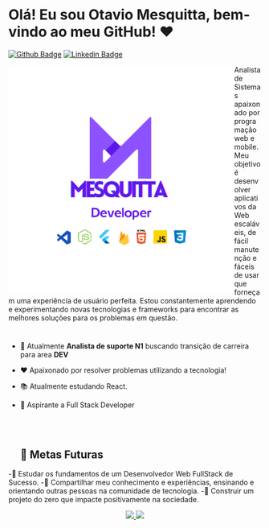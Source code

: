 # Olá!  Eu sou Otavio Mesquitta, bem-vindo ao meu GitHub! ❤️



  [![Github Badge](https://img.shields.io/badge/-Github-000?style=flat-square&logo=Github&logoColor=white&link=)]()
   [![Linkedin Badge](https://img.shields.io/badge/-LinkedIn-blue?style=flat-square&logo=Linkedin&logoColor=white&link=https://www.linkedin.com/in/mesquitta06)](https://www.linkedin.com/in/mesquitta06)


 <img src="https://github.com/mesquitta06/mesquitta06/blob/main/logomesquitta2.png" width=450 align = "left">
<div align = "left">
  Analista de Sistemas apaixonado por programação web e mobile. Meu objetivo é desenvolver aplicativos da Web escaláveis, de fácil manutenção e fáceis de usar que forneçam uma experiência de usuário perfeita. Estou constantemente aprendendo e experimentando novas tecnologias e frameworks para encontrar as melhores soluções para os problemas em questão.
</div>
<h1></h1>

- 🔭 Atualmente <strong>Analista de suporte N1</strong> buscando transição de carreira para area <strong>DEV</strong>
- ❤️ Apaixonado por resolver problemas utilizando a tecnologia!
- 📚 Atualmente estudando React.
- 👯 Aspirante a Full Stack Developer

  <br>
  <br>



   <h2> 🎯 Metas Futuras</h2>
-🧠 Estudar os fundamentos de um Desenvolvedor Web FullStack de Sucesso.
-🌟 Compartilhar meu conhecimento e experiências, ensinando e orientando outras pessoas na comunidade de tecnologia.
-🤖 Construir um projeto do zero que impacte positivamente na sociedade.

<div align="center" style="display: inline_block">
  <a href="https://github.com/mesquitta06   ">
  <img height="180em"  src="https://github-readme-stats.vercel.app/api?username=mesquitta06&show_icons=true&theme=tokyonight&include_all_commits=true&count_private=true"/>
  <img height="200em" src="https://github-readme-stats.vercel.app/api/top-langs/?username=mesquitta06&layout=compact&langs_count=7&theme=tokyonight"/>
</div>
    


